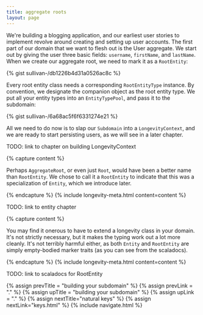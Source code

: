 ```yaml
---
title: aggregate roots
layout: page
---
```


We're building a blogging application, and our earliest user stories
to implement revolve around creating and setting up user accounts. The
first part of our domain that we want to flesh out is the User
aggregate. We start out by giving the user three basic fields:
`username`, `firstName`, and `lastName`. When we create our aggregate
root, we need to mark it as a `RootEntity`:

{% gist sullivan-/db1226b4d31a0526ac8c %}

Every root entity class needs a corresponding `RootEntityType`
instance. By convention, we designate the companion object as the root
entity type. We put all your entity types into an `EntityTypePool`,
and pass it to the subdomain:

{% gist sullivan-/6a68ac5f6f6331274e21 %}

All we need to do now is to slap our `Subdomain` into a
`LongevityContext`, and we are ready to start persisting users, as we
will see in a later chapter.

TODO: link to chapter on building LongevityContext

{% capture content %}

Perhaps <code>AggregateRoot</code>, or even just <code>Root</code>,
would have been a better name than <code>RootEntity</code>. We chose
to call it a <code>RootEntity</code> to indicate that this was a
specialization of <code>Entity</code>, which we introduce later.

{% endcapture %}
{% include longevity-meta.html content=content %}

TODO: link to entity chapter

{% capture content %}

You may find it onerous to have to extend a longevity class in your
domain. It's not strictly necessary, but it makes the typing work out
a lot more cleanly. It's not terribly harmful either, as both
<code>Entity</code> and <code>RootEntity</code> are simply
empty-bodied marker traits (as you can see from the scaladocs).

{% endcapture %}
{% include longevity-meta.html content=content %}

TODO: link to scaladocs for RootEntity

{% assign prevTitle = "building your subdomain" %}
{% assign prevLink = "." %}
{% assign upTitle = "building your subdomain" %}
{% assign upLink = "." %}
{% assign nextTitle="natural keys" %}
{% assign nextLink="keys.html" %}
{% include navigate.html %}

